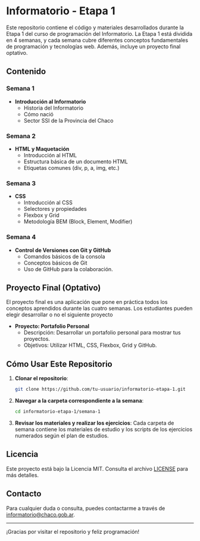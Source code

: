 # Informatorio - Etapa 1

Este repositorio contiene el código y materiales desarrollados durante la Etapa 1 del curso de programación del Informatorio. La Etapa 1 está dividida en 4 semanas, y cada semana cubre diferentes conceptos fundamentales de programación y tecnologías web. Además, incluye un proyecto final optativo.

## Contenido

### Semana 1

- **Introducción al Informatorio**
  - Historia del Informatorio
  - Cómo nació
  - Sector SSI de la Provincia del Chaco

### Semana 2

- **HTML y Maquetación**
  - Introducción al HTML
  - Estructura básica de un documento HTML
  - Etiquetas comunes (div, p, a, img, etc.)

### Semana 3

- **CSS**
  - Introducción al CSS
  - Selectores y propiedades
  - Flexbox y Grid
  - Metodología BEM (Block, Element, Modifier)

### Semana 4

- **Control de Versiones con Git y GitHub**
  - Comandos básicos de la consola
  - Conceptos básicos de Git
  - Uso de GitHub para la colaboración.

## Proyecto Final (Optativo)

El proyecto final es una aplicación que pone en práctica todos los conceptos aprendidos durante las cuatro semanas. Los estudiantes pueden elegir desarrollar o no el siguiente proyecto

- **Proyecto: Portafolio Personal**
  - Descripción: Desarrollar un portafolio personal para mostrar tus proyectos.
  - Objetivos: Utilizar HTML, CSS, Flexbox, Grid y GitHub.

## Cómo Usar Este Repositorio

1. **Clonar el repositorio**:

    ```bash
    git clone https://github.com/tu-usuario/informatorio-etapa-1.git
    ```

2. **Navegar a la carpeta correspondiente a la semana**:

    ```bash
    cd informatorio-etapa-1/semana-1
    ```

3. **Revisar los materiales y realizar los ejercicios**:
    Cada carpeta de semana contiene los materiales de estudio y los scripts de los ejercicios numerados según el plan de estudios.

## Licencia

Este proyecto está bajo la Licencia MIT. Consulta el archivo [LICENSE](LICENSE) para más detalles.

## Contacto

Para cualquier duda o consulta, puedes contactarme a través de [informatorio@chaco.gob.ar](mailto:informatorio@chaco.gob.ar).

---

¡Gracias por visitar el repositorio y feliz programación!
